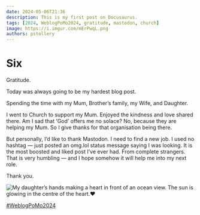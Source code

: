 ```yaml
---
date: 2024-05-06T21:36
description: This is my first post on Docusaurus.
tags: [2024, WeblogPoMo2024, gratitude, mastodon, church]
image: https://i.imgur.com/mErPwqL.png
authors: pstollery
---
```

# Six

Gratitude. 

Today was always going to be my hardest blog post.

<!-- truncate -->

Spending the time with my Mum, Brother’s family, my Wife, and Daughter. 

I went to Church to support my Mum. Enjoyed the kindness and love shared there. Am I sad that ‘God’ offers me no solace? No, because they are helping my Mum. So I give thanks for that organisation being there.

But personally, I’d like to thank Mastodon. I need to find a new job. I used no hashtag — just posted an omg.lol status message saying I was looking. It is the most boosted and liked post I’ve ever had. From complete strangers. That is very humbling — and I hope somehow it will help me into my next role. 

Thank you. 

![My daughter’s hands making a heart in front of an ocean view. The sun is glowing in the centre of the heart.❤️](https://cdn.some.pics/phils/6637fe3e2b1da.jpg)

[#WeblogPoMo2024](https://weblog.anniegreens.lol/weblog-posting-month-2024)